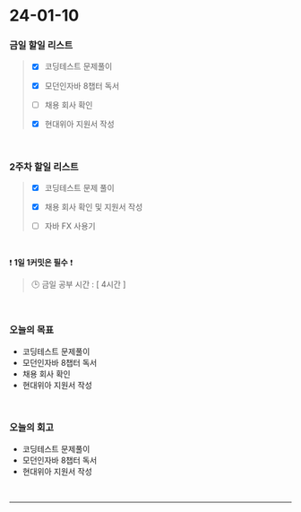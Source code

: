 # 24-01-10
### 금일 할일 리스트
> - [x]  코딩테스트 문제풀이
>
> - [x]  모던인자바 8챕터 독서
>
> - [ ]  채용 회사 확인
>
> - [x]  현대위아 지원서 작성


<br/>

### 2주차 할일 리스트  
> - [x]  코딩테스트 문제 풀이
>
> - [x]  채용 회사 확인 및 지원서 작성
>
> - [ ]  자바 FX 사용기

<br/>

❗ **1일 1커밋은 필수** ❗
> 🕒 금일 공부 시간 : [ 4시간 ]

<br/>

### 오늘의 목표
- 코딩테스트 문제풀이
- 모던인자바 8챕터 독서
- 채용 회사 확인
- 현대위아 지원서 작성

<br>

### 오늘의 회고
- 코딩테스트 문제풀이
- 모던인자바 8챕터 독서
- 현대위아 지원서 작성

<br/>

------------  
